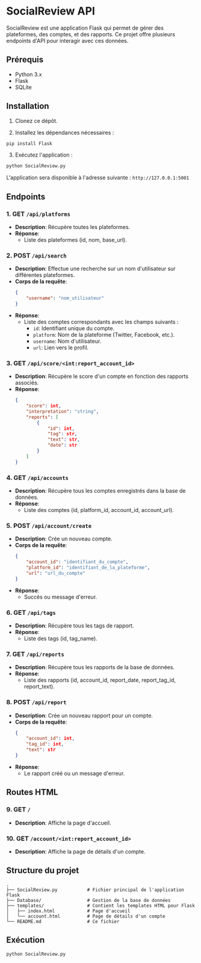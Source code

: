 # SocialReview API

SocialReview est une application Flask qui permet de gérer des plateformes, des comptes, et des rapports. Ce projet offre plusieurs endpoints d'API pour interagir avec ces données.

## Prérequis

- Python 3.x
- Flask
- SQLite

## Installation

1. Clonez ce dépôt.

2. Installez les dépendances nécessaires :

```bash
pip install Flask
```

3. Exécutez l'application :

```bash
python SocialReview.py
```

L'application sera disponible à l'adresse suivante : `http://127.0.0.1:5001`

## Endpoints

### 1. **GET `/api/platforms`**
- **Description**: Récupère toutes les plateformes.
- **Réponse**: 
    - Liste des plateformes (id, nom, base_url).

### 2. **POST `/api/search`**
- **Description**: Effectue une recherche sur un nom d'utilisateur sur différentes plateformes.
- **Corps de la requête**: 
    ```json
    {
        "username": "nom_utilisateur"
    }
    ```
- **Réponse**:
    - Liste des comptes correspondants avec les champs suivants :
        - `id`: Identifiant unique du compte.
        - `platform`: Nom de la plateforme (Twitter, Facebook, etc.).
        - `username`: Nom d'utilisateur.
        - `url`: Lien vers le profil.

### 3. **GET `/api/score/<int:report_account_id>`**
- **Description**: Récupère le score d'un compte en fonction des rapports associés.
- **Réponse**:
    ```json
    {
        "score": int,
        "interpretation": "string",
        "reports": [
            {
                "id": int,
                "tag": str,
                "text": str,
                "date": str
            }
        ]
    }
    ```

### 4. **GET `/api/accounts`**
- **Description**: Récupère tous les comptes enregistrés dans la base de données.
- **Réponse**: 
    - Liste des comptes (id, platform_id, account_id, account_url).

### 5. **POST `/api/account/create`**
- **Description**: Crée un nouveau compte.
- **Corps de la requête**:
    ```json
    {
        "account_id": "identifiant_du_compte",
        "platform_id": "identifiant_de_la_plateforme",
        "url": "url_du_compte"
    }
    ```
- **Réponse**:
    - Succès ou message d'erreur.

### 6. **GET `/api/tags`**
- **Description**: Récupère tous les tags de rapport.
- **Réponse**:
    - Liste des tags (id, tag_name).

### 7. **GET `/api/reports`**
- **Description**: Récupère tous les rapports de la base de données.
- **Réponse**:
    - Liste des rapports (id, account_id, report_date, report_tag_id, report_text).

### 8. **POST `/api/report`**
- **Description**: Crée un nouveau rapport pour un compte.
- **Corps de la requête**:
    ```json
    {
        "account_id": int,
        "tag_id": int,
        "text": str
    }
    ```
- **Réponse**:
    - Le rapport créé ou un message d'erreur.

## Routes HTML

### 9. **GET `/`**
- **Description**: Affiche la page d'accueil.

### 10. **GET `/account/<int:report_account_id>`**
- **Description**: Affiche la page de détails d'un compte.

## Structure du projet

```
.
├── SocialReview.py           # Fichier principal de l'application Flask
├── Database/                 # Gestion de la base de données
├── templates/                # Contient les templates HTML pour Flask
│   ├── index.html            # Page d'accueil
│   └── account.html          # Page de détails d'un compte
└── README.md                 # Ce fichier
```

## Exécution

```bash
python SocialReview.py
```
